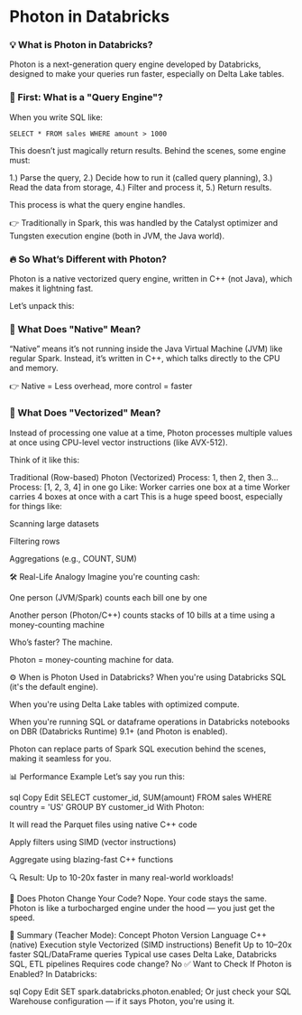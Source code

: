# Photon in Databricks

### 💡 What is Photon in Databricks?
Photon is a next-generation query engine developed by Databricks, designed to make your queries run faster, especially on Delta Lake tables.

### 🧠 First: What is a "Query Engine"?
When you write SQL like:
```
SELECT * FROM sales WHERE amount > 1000
```
This doesn’t just magically return results. Behind the scenes, some engine must:

1.) Parse the query,
2.) Decide how to run it (called query planning),
3.) Read the data from storage,
4.) Filter and process it,
5.) Return results.

This process is what the query engine handles.

👉 Traditionally in Spark, this was handled by the Catalyst optimizer and Tungsten execution engine (both in JVM, the Java world).

### 🔥 So What’s Different with Photon?
Photon is a native vectorized query engine, written in C++ (not Java), which makes it lightning fast.

Let’s unpack this:

### 🧬 What Does "Native" Mean?
“Native” means it’s not running inside the Java Virtual Machine (JVM) like regular Spark. Instead, it’s written in C++, which talks directly to the CPU and memory.

👉 Native = Less overhead, more control = faster

### 🧪 What Does "Vectorized" Mean?
Instead of processing one value at a time, Photon processes multiple values at once using CPU-level vector instructions (like AVX-512).

Think of it like this:

Traditional (Row-based)	                   Photon (Vectorized)
Process: 1, then 2, then 3...	Process: [1, 2, 3, 4] in one go
Like: Worker carries one box at a time	Worker carries 4 boxes at once with a cart
This is a huge speed boost, especially for things like:

Scanning large datasets

Filtering rows

Aggregations (e.g., COUNT, SUM)

🛠️ Real-Life Analogy
Imagine you're counting cash:

One person (JVM/Spark) counts each bill one by one

Another person (Photon/C++) counts stacks of 10 bills at a time using a money-counting machine

Who’s faster? The machine.

Photon = money-counting machine for data.

⚙️ When is Photon Used in Databricks?
When you're using Databricks SQL (it's the default engine).

When you're using Delta Lake tables with optimized compute.

When you're running SQL or dataframe operations in Databricks notebooks on DBR (Databricks Runtime) 9.1+ (and Photon is enabled).

Photon can replace parts of Spark SQL execution behind the scenes, making it seamless for you.

📊 Performance Example
Let’s say you run this:

sql
Copy
Edit
SELECT customer_id, SUM(amount)
FROM sales
WHERE country = 'US'
GROUP BY customer_id
With Photon:

It will read the Parquet files using native C++ code

Apply filters using SIMD (vector instructions)

Aggregate using blazing-fast C++ functions

🔍 Result: Up to 10-20x faster in many real-world workloads!

📁 Does Photon Change Your Code?
Nope. Your code stays the same. Photon is like a turbocharged engine under the hood — you just get the speed.

🧠 Summary (Teacher Mode):
Concept	Photon Version
Language	C++ (native)
Execution style	Vectorized (SIMD instructions)
Benefit	Up to 10–20x faster SQL/DataFrame queries
Typical use cases	Delta Lake, Databricks SQL, ETL pipelines
Requires code change?	No
✅ Want to Check If Photon is Enabled?
In Databricks:

sql
Copy
Edit
SET spark.databricks.photon.enabled;
Or just check your SQL Warehouse configuration — if it says Photon, you're using it.

